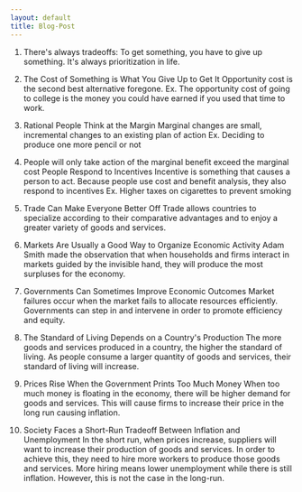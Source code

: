 ```yaml
---
layout: default
title: Blog-Post
---
```

1. There's always tradeoffs: To get something, you have to give up something. It's always prioritization in life.

2. The Cost of Something is What You Give Up to Get It Opportunity cost is the second best alternative foregone. Ex. The opportunity cost of going to college is the money you could have earned if you used that time to work.

3. Rational People Think at the Margin Marginal changes are small, incremental changes to an existing plan of action Ex. Deciding to produce one more pencil or not

4. People will only take action of the marginal benefit exceed the marginal cost People Respond to Incentives Incentive is something that causes a person to act. Because people use cost and benefit analysis, they also respond to incentives Ex. Higher taxes on cigarettes to prevent smoking

5. Trade Can Make Everyone Better Off Trade allows countries to specialize according to their comparative advantages and to enjoy a greater variety of goods and services.

6. Markets Are Usually a Good Way to Organize Economic Activity Adam Smith made the observation that when households and firms interact in markets guided by the invisible hand, they will produce the most surpluses for the economy.

7. Governments Can Sometimes Improve Economic Outcomes Market failures occur when the market fails to allocate resources efficiently. Governments can step in and intervene in order to promote efficiency and equity.

8. The Standard of Living Depends on a Country's Production The more goods and services produced in a country, the higher the standard of living. As people consume a larger quantity of goods and services, their standard of living will increase.

9. Prices Rise When the Government Prints Too Much Money When too much money is floating in the economy, there will be higher demand for goods and services. This will cause firms to increase their price in the long run causing inflation.

10. Society Faces a Short-Run Tradeoff Between Inflation and Unemployment In the short run, when prices increase, suppliers will want to increase their production of goods and services. In order to achieve this, they need to hire more workers to produce those goods and services. More hiring means lower unemployment while there is still inflation. However, this is not the case in the long-run.
